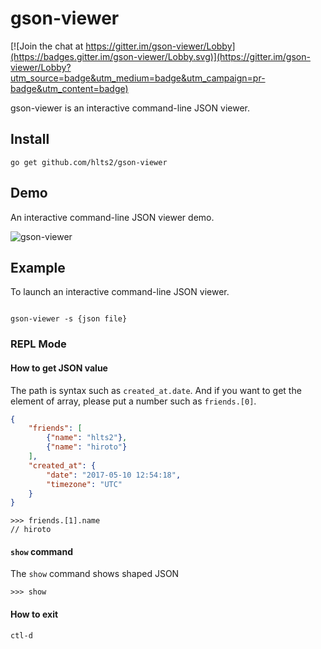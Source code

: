# gson-viewer

[![Join the chat at https://gitter.im/gson-viewer/Lobby](https://badges.gitter.im/gson-viewer/Lobby.svg)](https://gitter.im/gson-viewer/Lobby?utm_source=badge&utm_medium=badge&utm_campaign=pr-badge&utm_content=badge)

gson-viewer is an interactive command-line JSON viewer.

## Install

```shell
go get github.com/hlts2/gson-viewer
```

## Demo

An interactive command-line JSON viewer demo.

![gson-viewer](./demo/demo1.gif)

## Example

To launch an interactive command-line JSON viewer.

```shell

gson-viewer -s {json file}

```

### REPL Mode
#### How to get JSON value

The path is syntax such as `created_at.date`. And if you want to get the element of array, please put a number such as `friends.[0]`.

```json
{
    "friends": [
        {"name": "hlts2"},
        {"name": "hiroto"}
    ],
    "created_at": {
        "date": "2017-05-10 12:54:18",
        "timezone": "UTC"
    }
}
```

```shell
>>> friends.[1].name
// hiroto
```

#### `show` command

The `show` command shows shaped JSON

```shell
>>> show
```

#### How to exit

```
ctl-d
```
